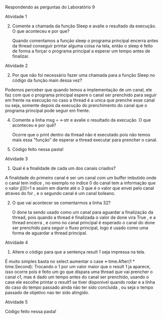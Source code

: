 Respondendo as perguntas do Laboratório 9

Atividade 1

2. Comente a chamada da função Sleep e avalie o resultado da execução.  O que aconteceu e por que?

   Quando comentamos a função sleep o programa principal encerra antes da thread conseguir printar alguma coisa na tela, então o sleep é feito de forma a forçar o programa principal a esperar um tempo antes de finalizar.


Atividade 2

2. Por que não foi necessário fazer uma chamada para a função Sleep no código da função main dessa vez?
   
  Podemos perceber que quando temos a implementação de um canal, ele faz com que o programa principal espere o canal ser prenchido para seguir em frente na execução no caso a thread é a unica que prenche esse canal ou seja, somente depois da execução do prenchimento do canal que o programa principal pode seguir em frente.

4. Comente a linha msg = <-str e avalie o resultado da execução. O que aconteceu e por quê?

   
   Ocorre que o print dentro da thread não é executado pois não temos mais essa "função" de esperar a thread executar para prencher o canal.

6. Código feito nessa pasta!

Atividade 3


1. Qual é a finalidade de cada um dos canais criados?

A finalidade do primeiro canal é ser um canal com um buffer imbutido onde o canal tem indice , no exemplo no indice 0 do canal tem a informação que o valor j[0]=1 e assim em diante até o 3 que é o valor que envei pelo canal atraves do for , e o segundo canal é um canal boleano.

2. O que vai acontecer se comentarmos a linha 32?

   O done ta sendo usado como um canal para aguardar a finalização da thread, pois quando a thread é finalizada o valor de done vira True , e a thread encerra , e como no canal principal é esperado o canal do done ser prenchido para seguir o fluxo principal, logo é usado como uma forma de aguardar a thread principal.


Atividade 4 

1. Altere o código para que a sentença result 1 seja impressa na tela.

É muito simples basta no select aumentar o 
      case <-time.After(1 * time.Second): 
Trocando o 1 por um valor maior que o result 1 ja aparece, isso ocorre pois é feito um go que dispara uma thread que vai prencher o canal c1, mas é dado um tempo antes do canal ser prenchido, usando o case ele escolhe printar o result1 se  tiver disponivel  quando rodar e a linha do caso do tempo passado ainda não ter sido concluida , ou seja o tempo passado de objetivo nao ter sido atingido.

Atividade 5 

Código feito nessa pasta!






